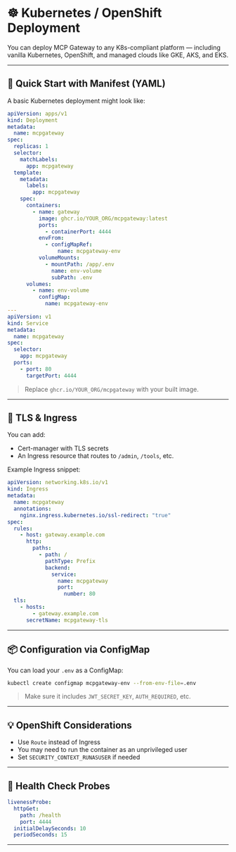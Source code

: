 # ☸️ Kubernetes / OpenShift Deployment

You can deploy MCP Gateway to any K8s-compliant platform — including vanilla Kubernetes, OpenShift, and managed clouds like GKE, AKS, and EKS.

---

## 🚀 Quick Start with Manifest (YAML)

A basic Kubernetes deployment might look like:

```yaml
apiVersion: apps/v1
kind: Deployment
metadata:
  name: mcpgateway
spec:
  replicas: 1
  selector:
    matchLabels:
      app: mcpgateway
  template:
    metadata:
      labels:
        app: mcpgateway
    spec:
      containers:
        - name: gateway
          image: ghcr.io/YOUR_ORG/mcpgateway:latest
          ports:
            - containerPort: 4444
          envFrom:
            - configMapRef:
                name: mcpgateway-env
          volumeMounts:
            - mountPath: /app/.env
              name: env-volume
              subPath: .env
      volumes:
        - name: env-volume
          configMap:
            name: mcpgateway-env
---
apiVersion: v1
kind: Service
metadata:
  name: mcpgateway
spec:
  selector:
    app: mcpgateway
  ports:
    - port: 80
      targetPort: 4444
```

> Replace `ghcr.io/YOUR_ORG/mcpgateway` with your built image.

---

## 🔐 TLS & Ingress

You can add:

* Cert-manager with TLS secrets
* An Ingress resource that routes to `/admin`, `/tools`, etc.

Example Ingress snippet:

```yaml
apiVersion: networking.k8s.io/v1
kind: Ingress
metadata:
  name: mcpgateway
  annotations:
    nginx.ingress.kubernetes.io/ssl-redirect: "true"
spec:
  rules:
    - host: gateway.example.com
      http:
        paths:
          - path: /
            pathType: Prefix
            backend:
              service:
                name: mcpgateway
                port:
                  number: 80
  tls:
    - hosts:
        - gateway.example.com
      secretName: mcpgateway-tls
```

---

## 📦 Configuration via ConfigMap

You can load your `.env` as a ConfigMap:

```bash
kubectl create configmap mcpgateway-env --from-env-file=.env
```

> Make sure it includes `JWT_SECRET_KEY`, `AUTH_REQUIRED`, etc.

---

## 💡 OpenShift Considerations

* Use `Route` instead of Ingress
* You may need to run the container as an unprivileged user
* Set `SECURITY_CONTEXT_RUNASUSER` if needed

---

## 🧪 Health Check Probes

```yaml
livenessProbe:
  httpGet:
    path: /health
    port: 4444
  initialDelaySeconds: 10
  periodSeconds: 15
```

---
